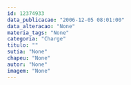 ```yaml
---
id: 12374933
data_publicacao: "2006-12-05 08:01:00"
data_alteracao: "None"
materia_tags: "None"
categoria: "Charge"
titulo: ""
sutia: "None"
chapeu: "None"
autor: "None"
imagem: "None"
---
```

<p> </p>
